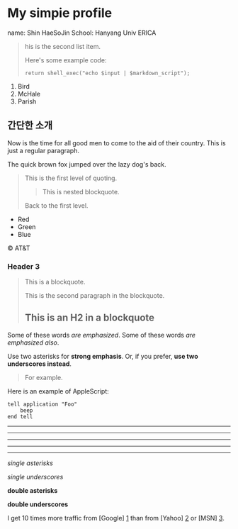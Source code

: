 My simpie profile
====================

name: Shin HaeSoJin
School: Hanyang Univ ERICA
>  his is the second list item.
> 
> Here's some example code:
> 
>     return shell_exec("echo $input | $markdown_script");

1.  Bird
2.  McHale
3.  Parish

간단한 소개
---------------------

Now is the time for all good men to come to
the aid of their country. This is just a
regular paragraph.

The quick brown fox jumped over the lazy
dog's back.

> This is the first level of quoting.
>
> > This is nested blockquote.
>
> Back to the first level.

+   Red
+   Green
+   Blue

&copy;
AT&T

### Header 3

> This is a blockquote.
> 
> This is the second paragraph in the blockquote.
>
> ## This is an H2 in a blockquote

Some of these words *are emphasized*.
Some of these words _are emphasized also_.

Use two asterisks for **strong emphasis**.
Or, if you prefer, __use two underscores instead__.

<blockquote>
  <p>For example.</p>
</blockquote>

Here is an example of AppleScript:

    tell application "Foo"
        beep
    end tell
* * *

***

*****

- - -

---------------------------------------

*single asterisks*

_single underscores_

**double asterisks**

__double underscores__

I get 10 times more traffic from [Google] [1] than from
[Yahoo] [2] or [MSN] [3].

  [1]: http://google.com/        "Google"
  [2]: http://search.yahoo.com/  "Yahoo Search"
  [3]: http://search.msn.com/    "MSN Search"
